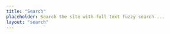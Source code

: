 ```yaml
---
title: "Search"
placeholder: Search the site with full text fuzzy search ...
layout: "search"
---
```


